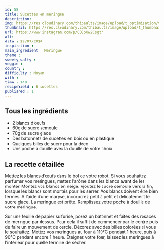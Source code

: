 ```yaml
---
id: 58
title: Sucettes en meringue
description: 
img: https://res.cloudinary.com/thibaults/image/upload/t_optimisation/v1600517520/Recipes/20200725_sucette_meringue.jpg
thumbnail: https://res.cloudinary.com/thibaults/image/upload/t_thumbnail_josie/v1600517520/Recipes/20200725_sucette_meringue.jpg
url: https://www.instagram.com/p/CDEpXw2Csgt/
alt: 
date : 25/07/2020
inspiration :
main_ingredient : Meringue
theme : 
sweety_salty : 
veggie : 
country :
difficulty : Moyen
with : 
time : 140
recipeYield : 6 sucettes
published : 1
---
```


## Tous les ingrédients
 - 2 blancs d’oeufs
 - 60g de sucre semoule
 - 70g de sucre glace
 - Des bâtonnets de sucettes en bois ou en plastique
 - Quelques billes de sucre pour la déco
 - Une poche à douille avec la douille de votre choix


## La recette détaillée
Mettez les blancs d’œufs dans le bol de votre robot. Si vous souhaitez parfumer vos meringues, mettez l’arôme dans les blancs avant de les monter. Montez vos blancs en neige. Ajoutez le sucre semoule vers la fin, lorsque les blancs sont montés pour les serrer. Vos blancs doivent être bien fermes. A l’aide d’une maryse, incorporez petit à petit et délicatement le sucre glace. La meringue est prête. Remplissez votre poche à douille de votre meringue. 

Sur une feuille de papier sulfurisé, posez un bâtonnet et faites des rosaces de meringue par dessus. Pour cela il suffit de commencer par le centre puis de faire un mouvement de cercle. Décorez avec des billes colorées si vous le souhaitez. Mettez vos meringues au four à 110°C pendant 1 heure, puis à 90°C pendant encore 1 heure. Eteignez votre four, laissez les meringues à l’intérieur pour quelle termine de sécher.
